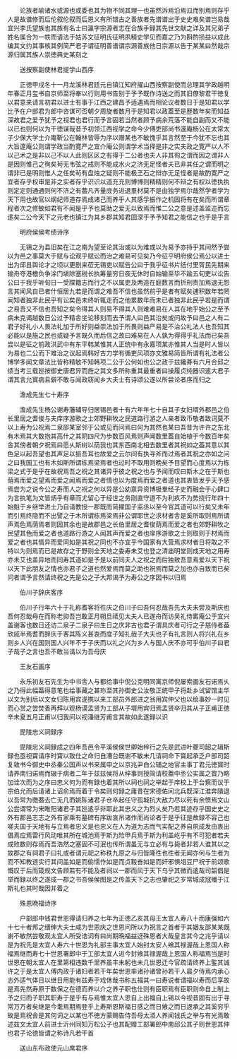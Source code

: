 <!-- { "loadSidebar": true } -->
　　论族者喻诸水或源也或委也其为物不同其理一也虽然泝焉沿焉泒而别焉则存乎人是故谱修而后伦叙伦叙而后恩义有所错古之善族者先谱谱出于史史难矣谱岂易哉宜兴李氏望族也其族有名士曰瀛字宗源者志在合族手録其先世文献之详及其兄弟子姓名属合为一帙而请法于姑苏文征明氏征明夙精史学见而嘉之乃为斟酌损益以成此编其文约其事核其例简严君子谓征明善谱谓宗源善族他日宗源以告于某某曰然哉宗源归属其族人崇徳典史某刻之

　　送按察副使林君提学山西序

　　正徳甲戌冬十一月龙溪林君廷元自镇江知府擢山西按察副使而总理其学政越明年春正月玺书自京师至将奉以行则用书告别于予予既作诗送之而其旧僚黎君干徳复以君意来请言初君以进士有事于江西之建昌予适遇焉而相论议者数日于是知君以学比予在户部君为郎中咨谋可否朝夕周旋者数月于是知君以政葢至是歴数年矣而知益深故君之爱予犹予之视君也君行而予言固若当然者顾予病余荒落不能自副而又不能以已也则何以为干徳谋哉昔予初领江西视学之命今少傅吏部尚书邃庵杨公在太常太子少保大学士介庵靳公在翰林皆辱为序以赠某也不敏愧乎其言然至于今犹不忘也其大旨邃庵公则谓学政当酌寛严之宜介庵公则谓学术当择是非之实夫政之寛严以人不以己术之是非以己不以人此则区区之有得于二公者也夫人非其徇之谓而因之谓非人是因则惟己之徇矣茍无韦弦之戒则不能成水火之济无足怪者夫已非其任之谓而明之谓非已是明则惟人之任矣茍有盘烛之疑则不能极玊石之辩亦无足怪者是故酌寛严之宜者存乎权审是非之实者存乎识识以道充充则博博则精精则何不辩之有权以徳执执则定定则通通则何不济之有葢凡齐量庻务进退羣材莫不是由独学焉尔哉然学者学为天下用也故官以纲纪师道存焉成诸己而养乎人其感孚振作之机固将有在矣而所谓章程者次之修敏如君有不闻是乎予也莫助之爱无以致焉而惟二公之意是述盖监迩而忘逺矣二公今天下之元老也镇江为其乡郡其知君固深于予予知君之能信之也于是乎言

　　明府侯侯考绩诗序

　　无锡之为县旧矣在江之南为望至论其治或以为难或以为易予亦持乎其间然予尝以为邑之事莫大于赋与讼观乎赋讼而治之难易可见矣乃今征乎明府侯公焉公以进士出为邱县舆论才之顷以更剧来莅无锡吏以赋告公曰于我乎征书片纸付里胥民先期来输舟夺港檐负争涂门塡除塞税长执筹量穷日夜无休时自始输至毕不踰五旬吏以讼告公曰于我乎听旬日一受牒籍志而行之不以属吏及两造在庭数言而折刑责加焉退无怨言其闻风自已者什恒居九若是而谓之难吾不信也虽然前乎是者有赋矣逋积数年若罔闻知者独非此民乎有讼矣邑未终听辄走而之他累数年而未已者独非此民乎若是而谓之易吾又不信也吾知之矣令得其人则易不得其人则难难易在人其在地乎始公之至予病未克谒越数日公过予精舎坐论移刻而去予谓人曰邑其治矣或问故予曰邑之人有二君子好礼小人畏法礼加于所好则益崇法加于所畏则益严易是不治公礼法人也吾知其必能以是施之民也或疑予言既久而后信之故曰难易在人人孰为得得乎礼法而已矣吾尝以是征之前政洪武中有东平韩某惟其人正统中有永嘉项某亦惟其人当是时人皆以为易也二公而下难治之议起焉韩好古力学有循吏风项亦文雅易简皆所谓有礼法者公博学多闻文章法比皆称精敏不知韩项二公于公何如也公之政于兹纔朞有六月合邱之绩当考三载廵按御史唐君异而旌之其文多所称重其最重者曰操履贞纯器识逺大君子谓其言允寳病且僻不敢与闻政窃闻乡大夫士有诗颂公遂以所尝论者序而归之

　　澹成先生七十寿序

　　澹成先生杨公谢寿藩辅导归居锡邑者十有六年年七十自其子女妇壻外郡邑之伯长里居之耆俊与夫庠序游歌之士郊野耕牧之民道路行游之人亲者致币敬者致词莫不以上寿为公祝焉二泉邵某室邻于公或见而问焉曰何为其然也某曰吾昔为许许之东北有木焉其大数抱其高什之其阴四尺为歩数百风焉则声闻数里葢自始植于今数百年矣舎其傍者朝夕祝焉曰愿乆斯树以荫我也其东西南北相去数里者其祝如之葢其意以其色足以起吾望也其声足以振吾耳也故爱之云尔间有执寻斧而过焉者其祝之亦如之问之曰我国工也有木如斯所谓栋焉梁焉者也过时不取用则晩矣予目望而心度焉以为栋梁之式于是乎在故祝焉吾之祝之其诸异乎彼之祝之也与予闻而叹曰斯木之在于斯也荫焉而爱之望焉而爱之闻焉而爱之者情也以为度焉而爱之者道也其衷皆发乎天予感焉尝为之说今公之寿而人之祝之何以异是公幼禀异资博极羣经子史而融会于心肆口为言执笔为文皆炳乎有章而尤留心于经世之务刚直守道不为利疚不为势挠行年四十始魁于乡继举进士乃自请教授一郡既而简擢国子监丞以至今官其道可以行矣又未年而引焉终隐而不出譬之于木所谓栋焉梁焉非公谓耶世之求材者舎是奚所取则焉所谓声焉色焉荫焉者则固其余也是故郡邑之长伯里居之耆俊荫焉而爱之者也郊野耕牧之民望其色而爱之者也道路行游之人闻其声而爱之者也庠序游歌之士则取则于材焉而爱之者也其情异而爱同如是其祝之同也不亦宜乎今国家有大营焉求材者日将取之不特以为则焉而已是故存之于野则全天地之委寿未艾也登之清庙明堂则成天地之用寿亦未艾也盖异地而同寿其道如是予是以前同夫人之祝之而后独致吾意焉爱以天下祝以天下此朋友之情也亦君子之道也然爱焉而莫之助也祝焉而莫之加也亦自致而已矣问者谓予言然请终祝之先是公之子大邦谒予为寿公之序因书以归焉

　　伯川子辞庆客序

　　伯川子行年六十于礼称耆客将徃庆之伯川子曰吾何忍哉吾先大夫未尝及斯庆也吾何忍哉母在而称老抑吾岂敢正月朔旦祗见太夫人已遂舟而访吴礼侍寗庵公于宜兴盖谢客也数日还访二泉子二泉子曰生日之庆非古也君子谓具庆者可行之子慈侍者葢欣戚半焉耆而辞庆于客其陈义甚衷而度子知礼哉子大夫也子有礼言则人将兴礼在乡则乡人兴在国则国人兴年不于子庆而以礼之兴为乡人与国人庆不亦可乎伯川子曰君子哉子之言也吾不敢当请以为吾母庆

　　王友石画序

　　永乐初友石先生为中书舎人与都给事中倪公克明同寓京师倪屡索画友石诺焉乆之乃得此幅葢得意笔也给事藏之甚珎至其孙御史公汝敬正统甲子将赴乡试留馆主华以文为别后以文女归陈用宾遂携以来工部员外郎进之翁用宾仲父也以绘事妙一时见而心赏之尝焚香再拜以观杨谟孟贤为工部从子壻用宾归焉孟贤卒归其从子正甫正徳辛未夏五月正甫以归我间以视潘继芳甫言其故如此遂録以识

　　毘陵忠义祠録序

　　毘陵忠义祠録成之四年吾邑令平溪侯侯世卿始梓行之先是武进叶夔司韶之辑斯録也亟视寳请序时寳以致仕之命归自漕台既谢不敏未几请祠命下寳起承乏户部司韶复致书今御史中丞秦公国声以书来属申之以京兆尹白公辅之地官主事丁君元徳寳时请养南归诺焉而辍于病者二年于兹兹侯将从梓事则授简请校葢中丞公实属之寳乃略加诠次而为之序曰忠义何为而有録也着其所以祠也祠之举起于庠校上于台察而议于宗伯允而后请诸上诏俞焉而着于令矣则何録之庸昔在宋德佑间北兵既深江淮奔隤退以吾常为徼葢去亡无几而姚陈诸君子仓卒起任守孤城抗大敌力尽以死有余愤焉文山公尝谓常为宋睢阳诸君子其廵逺乎非耶此其忠义之为烈乆矣乃若其迹存乎国史史之外有郡邑志志之外有家乘有墓碑有序跋哀吊诸作而尚论者于是乎征是故録不容己也嗟夫国于天地有与立焉者忠义是也忠义在人为道为志而气实配之养自夙成发由衷出倡焉应焉雷行风动唯其所在城池焉于斯为险甲兵焉于斯为利盖屹乎有不可犯者若夫成败数则存焉而吾浩然之塞固不可泯也传所谓虽无与立必有与毙者非若人谁其以之故郡之有祠君子曰礼或者谓元祀之称秩九原之与归皆隆徃也徃者无闻亦何与生者为而不知教道实行其间盖如是而偷懦作如是而贞毅奋如是而奸邪惧俎豆尸祝于前颂歌慨叹于后而箴规文告顾若有不能及者祠以一郡而风于天下乌乎其微而逺哉司韶倡是举而録以终之遂成一郡之书吾侯侯图是之传盖天下之志也肇祀之岁常城成冦殱于江斯礼也其时哉因并着之

　　殊恩晩福诗序

　　户部郎中钱君世恩得请归养之七年为正徳乙亥其母王太宜人寿八十而康强如六十七十者邦之缙绅大夫士咸为世恩庆之世恩问所以为祝言之首者于其姻友邵某某既谢不敏然尝敬观太宜人所受诰词有曰尚期晩福益迓殊恩者大哉皇言其今之兆乎请以是为祝先是太宜人寿六十世恩为礼部主事太宜人始封太安人飨其禄渥哉上恩国人称福焉继而寿七十世恩署郎中于工部太宜人进今封飨其禄渥哉上恩国人称福焉当是时世恩在朝太宜人在里第相违数千里养虽丰未躬也未几世恩迁今官疏请终养上鍳其诚许之于是太宜人傅内政于诸妇者若干年矣世恩率诸孙诸曾孙若干人晨夕侍焉内承心志外适气体日以继日用能有兹寿于戏休哉书称五福其一曰寿说者谓福以寿而后享故是焉先然寿原于数保之在德而养以介之养子职也仕则有臣职焉有臣职则命自上制上予之归而子职其职寿于是乎有与焉惟太宜人恩自上出福自上锡以今视昔固有出于寻常万万者矣继是今耄焉期焉登乎上寿斯恩斯福日感之而日飨之而日迓承之其奚穷乎故是焉祝舎是其何词之以某也不徳方蒙赐告侍吾母太淑人养闻钱氏之举与有光焉敢述兹文太宜人前进士沂州同知万松公子也其配赠工部署郎中南邱公其子则世恩其仲也君子论徳皆谓之称诗凡若干首

　　送山东布政使元山席君序

